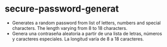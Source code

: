 # secure-password-generat
- Generates a random password from list of letters, numbers and special characters. The length varying from 8 to 18 characters.
- Genera una contraseña aleatoria a partir de una lista de letras, números y caracteres especiales. La longitud varía de 8 a 18 caracteres.
